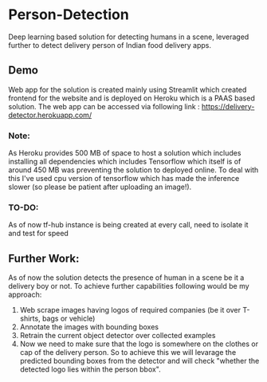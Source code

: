 # Person-Detection
Deep learning based solution for detecting humans in a scene, leveraged further to detect delivery person of Indian food delivery apps.

## Demo
Web app for the solution is created mainly using Streamlit which created frontend for the website and is deployed on Heroku which is a PAAS based
solution.
The web app can be accessed via following link : https://delivery-detector.herokuapp.com/

### Note:
As Heroku provides 500 MB of space to host a solution which includes installing all dependencies which includes Tensorflow which itself is of around
450 MB was preventing the solution to deployed online. To deal with this I've used cpu version of tensorflow which has made the inference slower
(so please be patient after uploading an image!).

### TO-DO:
As of now tf-hub instance is being created at every call, need to isolate it and test for speed

## Further Work:
As of now the solution detects the presence of human in a scene be it a delivery boy or not.
To achieve further capabilities following would be my approach:

1. Web scrape images having logos of required companies (be it over T-shirts, bags or vehicle)
2. Annotate the images with bounding boxes
3. Retrain the current object detector over collected examples
4. Now we need to make sure that the logo is somewhere on the clothes or cap of the delivery person. So to achieve this we will levarage the predicted bounding boxes from the detector and will check "whether the detected logo lies within the person bbox".
